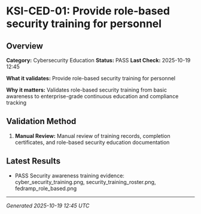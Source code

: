 # KSI-CED-01: Provide role-based security training for personnel

## Overview

**Category:** Cybersecurity Education
**Status:** PASS
**Last Check:** 2025-10-19 12:45

**What it validates:** Provide role-based security training for personnel

**Why it matters:** Validates role-based security training from basic awareness to enterprise-grade continuous education and compliance tracking

## Validation Method

1. **Manual Review:** Manual review of training records, completion certificates, and role-based security education documentation

## Latest Results

- PASS Security awareness training evidence: cyber_security_training.png, security_training_roster.png, fedramp_role_based.png

---
*Generated 2025-10-19 12:45 UTC*